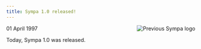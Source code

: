 ```yaml
---
title: Sympa 1.0 released!
---
```


<img align="right" src="https://www.sympa.org/_media/logos/old/logo-l.gif" title="Previous Sympa logo"/> 01 April 1997

Today, Sympa 1.0 was released.


